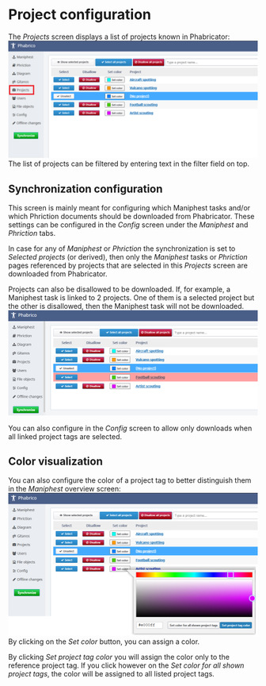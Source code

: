 # Project configuration

 The *Projects* screen displays a list of projects known in Phabricator:
![image-20210411201030515](projects-01.png) <br /> The list of projects can be filtered by entering text in the filter field on top.

## Synchronization configuration

This screen is mainly meant for configuring which Maniphest tasks and/or which Phriction documents should be downloaded from Phabricator.
These settings can be configured in the *Config* screen under the *Maniphest* and *Phriction* tabs.

In case for any of *Maniphest* or *Phriction* the synchronization is set to *Selected projects* (or derived), then only the *Maniphest* tasks or *Phriction* pages referenced by projects that are selected in this *Projects* screen are downloaded from Phabricator.

Projects can also be disallowed to be downloaded.
If, for example, a Maniphest task is linked to 2 projects.
One of them is a selected project but the other is disallowed, then the Maniphest task will not be downloaded.
![image-20210411201030517](projects-03.png) <br />

You can also configure in the *Config* screen to allow only downloads when all linked project tags are selected.

## Color visualization

You can also configure the color of a project tag to better distinguish them in the *Maniphest* overview screen:
![image-20210411201030516](projects-02.png) <br /> By clicking on the *Set color* button, you can assign a color.

By clicking *Set project tag color* you will assign the color only to the reference project tag.
If you click however on the *Set color for all shown project tags*, the color will be assigned to all listed project tags.

## 